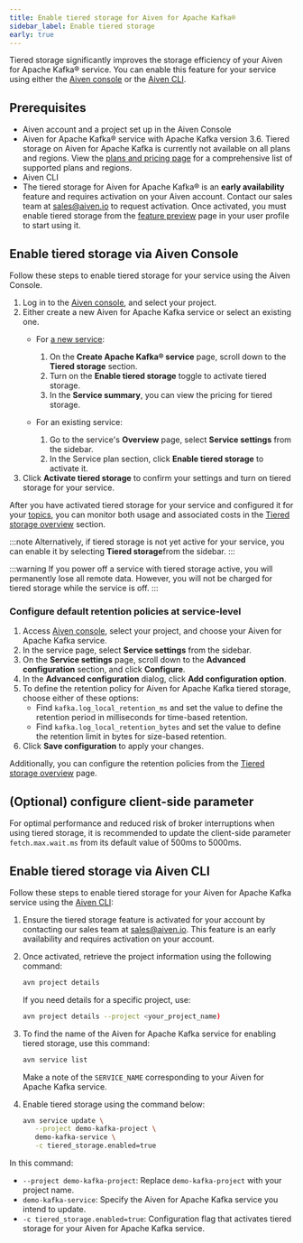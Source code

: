 ```yaml
---
title: Enable tiered storage for Aiven for Apache Kafka®
sidebar_label: Enable tiered storage
early: true
---
```


Tiered storage significantly improves the storage efficiency of your
Aiven for Apache Kafka® service. You can enable this feature for your
service using either the [Aiven console](https://console.aiven.io/) or
the [Aiven CLI](/docs/tools/cli).

## Prerequisites

-   Aiven account and a project set up in the Aiven Console
-   Aiven for Apache Kafka® service with Apache Kafka version 3.6.
    Tiered storage on Aiven for Apache Kafka is currently not available
    on all plans and regions. View the [plans and pricing
    page](https://aiven.io/pricing?product=kafka) for a comprehensive
    list of supported plans and regions.
-   Aiven CLI
-   The tiered storage for Aiven for Apache Kafka® is an **early availability**
feature and requires activation on your Aiven account. Contact our sales team
at sales@aiven.io to request activation. Once activated, you must
enable tiered storage from the [feature preview](/docs/platform/howto/feature-preview)
page in your user profile to start using it.


## Enable tiered storage via Aiven Console

Follow these steps to enable tiered storage for your service using the
Aiven Console.

1. Log in to the [Aiven console](https://console.aiven.io/), and select
    your project.
1. Either create a new Aiven for Apache Kafka service or select an
    existing one.
    -   For
        [a new service](/docs/platform/howto/create_new_service):

        1.  On the **Create Apache Kafka® service** page, scroll down to
            the **Tiered storage** section.
        1.  Turn on the **Enable tiered storage** toggle to activate
            tiered storage.
        1.  In the **Service summary**, you can view the pricing for
            tiered storage.
    -   For an existing service:
        1.  Go to the service's **Overview** page, select **Service
            settings** from the sidebar.
        1.  In the Service plan section, click **Enable tiered storage**
            to activate it.
1.  Click **Activate tiered storage** to confirm your settings and turn
    on tiered storage for your service.

After you have activated tiered storage for your service and configured it for your
[topics](/docs/products/kafka/howto/configure-topic-tiered-storage), you can monitor both
usage and associated costs in the
[Tiered storage overview](/docs/products/kafka/howto/tiered-storage-overview-page) section.

:::note
Alternatively, if tiered storage is not yet active for your service,
you can enable it by selecting **Tiered storage**from the sidebar.
:::

:::warning
If you power off a service with tiered storage active, you will
permanently lose all remote data. However, you will not be charged for
tiered storage while the service is off.
:::

### Configure default retention policies at service-level

1.  Access [Aiven console](https://console.aiven.io/), select your
    project, and choose your Aiven for Apache Kafka service.
1.  In the service page, select **Service settings** from the sidebar.
1.  On the **Service settings** page, scroll down to the **Advanced
    configuration** section, and click **Configure**.
1.  In the **Advanced configuration** dialog, click **Add configuration
    option**.
1.  To define the retention policy for Aiven for Apache Kafka tiered
    storage, choose either of these options:
    -   Find `kafka.log_local_retention_ms` and set the value to define
        the retention period in milliseconds for time-based retention.
    -   Find `kafka.log_local_retention_bytes` and set the value to
        define the retention limit in bytes for size-based retention.
1.  Click **Save configuration** to apply your changes.

Additionally, you can configure the retention policies from the
[Tiered storage overview](/docs/products/kafka/howto/tiered-storage-overview-page#modify-retention-polices) page.

## (Optional) configure client-side parameter

For optimal performance and reduced risk of broker interruptions when
using tiered storage, it is recommended to update the client-side
parameter `fetch.max.wait.ms` from its default value of 500ms to 5000ms.

## Enable tiered storage via Aiven CLI

Follow these steps to enable tiered storage for your Aiven for Apache
Kafka service using the [Aiven CLI](/docs/tools/cli):

1. Ensure the tiered storage feature is activated for your account by contacting our sales
   team at sales@aiven.io. This feature is an early availability and requires
   activation on your account.

1.  Once activated, retrieve the project information using the following command:

    ``` bash
    avn project details
    ```

    If you need details for a specific project, use:

    ``` bash
    avn project details --project <your_project_name)
    ```

1.  To find the name of the Aiven for Apache Kafka service for enabling tiered storage,
use this command:

    ``` bash
    avn service list
    ```

    Make a note of the `SERVICE_NAME` corresponding to your Aiven for
    Apache Kafka service.

1.  Enable tiered storage using the command below:

    ``` bash
    avn service update \
       --project demo-kafka-project \
       demo-kafka-service \
       -c tiered_storage.enabled=true
    ```

In this command:

-   `--project demo-kafka-project`: Replace `demo-kafka-project` with
    your project name.
-   `demo-kafka-service`: Specify the Aiven for Apache Kafka service you
    intend to update.
-   `-c tiered_storage.enabled=true`: Configuration flag that activates
    tiered storage for your Aiven for Apache Kafka service.
